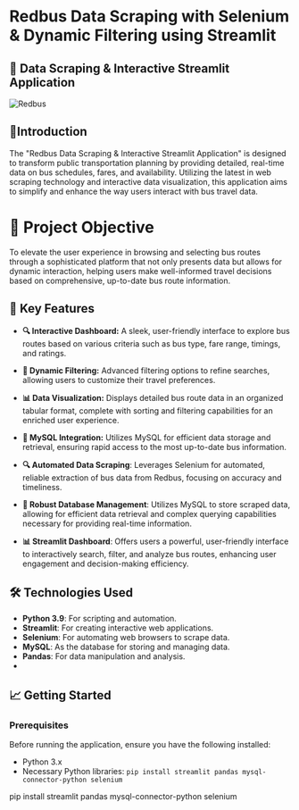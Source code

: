# Redbus Data Scraping with Selenium & Dynamic Filtering using Streamlit


## 🚌 Data Scraping & Interactive Streamlit Application

![Redbus](https://media.licdn.com/dms/image/v2/D5612AQFzIblXrT9Rzw/article-cover_image-shrink_600_2000/article-cover_image-shrink_600_2000/0/1724921675098?e=2147483647&v=beta&t=n9X8yGE6YC16MIX6YsDk8BjxWBleAqq9n0zcAWFBfi4)

## 🌟Introduction

The "Redbus Data Scraping & Interactive Streamlit Application" is designed to transform public transportation planning by providing detailed, real-time data on bus schedules, fares, and availability. Utilizing the latest in web scraping technology and interactive data visualization, this application aims to simplify and enhance the way users interact with bus travel data.

# 🎯 Project Objective

To elevate the user experience in browsing and selecting bus routes through a sophisticated platform that not only presents data but allows for dynamic interaction, helping users make well-informed travel decisions based on comprehensive, up-to-date bus route information.

## 🚀 Key Features

- **🔍 Interactive Dashboard:** A sleek, user-friendly interface to explore bus routes based on various criteria such as bus type, fare range, timings, and ratings.

- **🔧 Dynamic Filtering:** Advanced filtering options to refine searches, allowing users to customize their travel preferences.

- **📊 Data Visualization:** Displays detailed bus route data in an organized tabular format, complete with sorting and filtering capabilities for an enriched user experience.

- **💾 MySQL Integration:** Utilizes MySQL for efficient data storage and retrieval, ensuring rapid access to the most up-to-date bus information.

- **🔍 Automated Data Scraping**: Leverages Selenium for automated, reliable extraction of bus data from Redbus, focusing on accuracy and timeliness.

- **🔧 Robust Database Management**: Utilizes MySQL to store scraped data, allowing for efficient data retrieval and complex querying capabilities necessary for providing real-time information.

- **📊 Streamlit Dashboard**: Offers users a powerful, user-friendly interface to interactively search, filter, and analyze bus routes, enhancing user engagement and decision-making efficiency.

  

## 🛠 Technologies Used

- **Python 3.9**: For scripting and automation.
- **Streamlit**: For creating interactive web applications.
- **Selenium**: For automating web browsers to scrape data.
- **MySQL**: As the database for storing and managing data.
- **Pandas**: For data manipulation and analysis.
- 

## 📈 Getting Started

### Prerequisites

Before running the application, ensure you have the following installed:
- Python 3.x
- Necessary Python libraries: `pip install streamlit pandas mysql-connector-python selenium`

pip install streamlit pandas mysql-connector-python selenium
